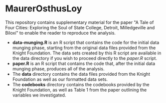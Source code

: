 MaurerOsthusLoy
===============

This repository contains supplementary material for the paper "A Tale of Four Cities: Exploring the Soul of State College, Detroit, Milledgeville and Biloxi" to enable the reader to reproduce the analysis.

* **data-munging.R** is an R script that contains the code for the initial data munging phase, starting from the original data files provided  from the Knight Foundation. The data sets created by this R script are available in the data directory if you wish to proceed directly to the *paper.R* script.
* **paper.R** is an R script that contains the code that, after the initial data munging phase, produces all of the analysis.
* The **data** directory contains the data files provided from the Knight Foundation as well as our formatted data sets.
* The **codebooks** directory contains the codebooks provided by the Knight Foundation, as well as Table 1 from the paper outlining the variables we investigated.
